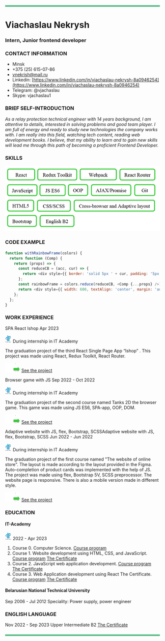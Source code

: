 ![Линия](img/Line.png)

# Viachaslau Nekrysh

### Intern, Junior frontend developer

### CONTACT INFORMATION

- Minsk
- +375 (25) 615-07-86
- [vnekrish@mail.ru](mailto:vnekrish@mail.ru)
- Linkedin: [https://www.linkedin.com/in/viachaslau-nekrysh-8a0946254](https://www.linkedin.com/in/viachaslau-nekrysh-8a0946254)
- Telegram: @vjachaslau
- Skype: vjachaslau1

### BRIEF SELF-INTRODUCTION

_As a relay protection technical engineer with 14 years background, I am attentive_
_to details, interested in solving problems and good team player. I am full of energy_
_and ready to study new technologies the company works with. I am really into this_
_field, watching tech content, reading web development books._
_I believe, that my ability to learn and to gain new skills will lead me through this path of becoming a proficient Frontend Developer._

### SKILLS

![Skills](img//Skills.png)

### CODE EXAMPLE

```javascript
function withRainbowFrame(colors) {
  return function (Comp) {
    return (props) => {
      const reduceCB = (acc, cur) => {
        return <div style={{ border: 'solid 5px ' + cur, padding: '5px' }}>{acc}</div>;
      };
      const rainbowFrame = colors.reduce(reduceCB, <Comp {...props} />);
      return <div style={{ width: 600, textAlign: 'center', margin: 'auto' }}>{rainbowFrame}</div>;
    };
  };
}
```

### WORK EXPERIENCE

SPA React Ishop
Apr 2023

![ItAcademy](img//ItAcademy.png) During internship in IT Academy

The graduation project of the third React Single Page App “Ishop” . This project
was made using React, Redux Toolkit, React Router.

![Arrow](img/Arrow.png) [See the project](https://slavanekrish.github.io/react-ishop/)

Browser game with JS
Sep 2022 - Oct 2022

![ItAcademy](img/ItAcademy.png) During internship in IT Academy

The graduation project of the second course named Tanks 2D the browser game.
This game was made using JS ES6, SPA-app, OOP, DOM.

![Arrow](img/Arrow.png) [See the project](https://slavanekrish.github.io/Nekrish-FD2-119-22/!!Tanks!!/index.html)

Adaptive website with JS, flex, Bootstrap, SCSSAdaptive website with JS, flex, Bootstrap, SCSS
Jun 2022 - Jun 2022

![ItAcademy](img/ItAcademy.png) During internship in IT Academy

The graduation project of the first course named "The website of online store". The layout is made according to the layout provided in the Figma. Auto-completion of product cards was implemented with the help of JS. The project was made using flex, Bootstrap 5V, SCSS preprocessor. The website page is responsive. There is also a mobile version made in different style.

![Arrow](img/Arrow.png) [See the project](https://slavanekrish.github.io/FD1-182-22/HomeWork/Graduation%20work/index1P.html)

### EDUCATION

#### IT-Academy

![ItAcademy](img/ItAcademy.png) 2022 - Apr 2023

1. Course 0. Computer Science. [Course program](https://www.it-academy.by/course/asp-net-developer/osnovy-computer-science/)
2. Course 1. Website development using HTML, CSS, and JavaScript. [Course program](https://www.it-academy.by/course/front-end-developer/fd1-razrabotka-veb-saytov-s-ispolzovaniem-html-css-i-javascript/) [The Certificate](https://disk.yandex.ru/i/jqqPHKDt3YDCBw)
3. Course 2. JavaScript web application development. [Course program](https://www.it-academy.by/course/front-end-developer/fd1-razrabotka-veb-saytov-s-ispolzovaniem-html-css-i-javascript/) [The Certificate](https://disk.yandex.ru/i/O1RWvrMJR5ECvw)
4. Course 3. Web Application development using React The Certificate. [Course program](https://www.it-academy.by/course/front-end-developer/fd3-razrabotka-veb-prilozheniy-na-react-i-angular/) [The Certificate](https://disk.yandex.ru/i/xV8_wKPPwMcojw)

#### Belarusian National Technical University

Sep 2006 - Jul 2012
Speciality: Power supply, power engineer

### ENGLISH LANGUAGE

Nov 2022 - Sep 2023
Upper Intermediate B2 [The Certificate](https://disk.yandex.ru/i/z16A14EE9Lp-qA)

![Линия](img/Line.png)
